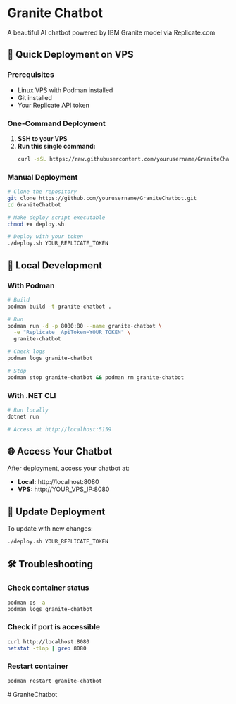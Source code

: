 # Granite Chatbot

A beautiful AI chatbot powered by IBM Granite model via Replicate.com

## 🚀 Quick Deployment on VPS

### Prerequisites

- Linux VPS with Podman installed
- Git installed
- Your Replicate API token

### One-Command Deployment

1. **SSH to your VPS**
2. **Run this single command:**
   ```bash
   curl -sSL https://raw.githubusercontent.com/yourusername/GraniteChatbot/main/deploy.sh | bash -s YOUR_REPLICATE_TOKEN
   ```

### Manual Deployment

```bash
# Clone the repository
git clone https://github.com/yourusername/GraniteChatbot.git
cd GraniteChatbot

# Make deploy script executable
chmod +x deploy.sh

# Deploy with your token
./deploy.sh YOUR_REPLICATE_TOKEN
```

## 🔧 Local Development

### With Podman

```bash
# Build
podman build -t granite-chatbot .

# Run
podman run -d -p 8080:80 --name granite-chatbot \
  -e "Replicate__ApiToken=YOUR_TOKEN" \
  granite-chatbot

# Check logs
podman logs granite-chatbot

# Stop
podman stop granite-chatbot && podman rm granite-chatbot
```

### With .NET CLI

```bash
# Run locally
dotnet run

# Access at http://localhost:5159
```

## 🌐 Access Your Chatbot

After deployment, access your chatbot at:

- **Local:** http://localhost:8080
- **VPS:** http://YOUR_VPS_IP:8080

## 🔄 Update Deployment

To update with new changes:

```bash
./deploy.sh YOUR_REPLICATE_TOKEN
```

## 🛠️ Troubleshooting

### Check container status

```bash
podman ps -a
podman logs granite-chatbot
```

### Check if port is accessible

```bash
curl http://localhost:8080
netstat -tlnp | grep 8080
```

### Restart container

```bash
podman restart granite-chatbot
```
#   G r a n i t e C h a t b o t 
 
 
